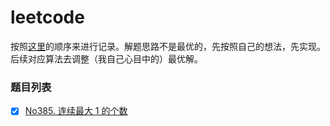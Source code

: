 # leetcode
按照[这里](https://leetcode-cn.com/circle/article/48kq9d/)的顺序来进行记录。解题思路不是最优的，先按照自己的想法，先实现。后续对应算法去调整（我自己心目中的）最优解。

### 题目列表
- [x] [No385. 连续最大 1 的个数](https://leetcode-cn.com/problems/max-consecutive-ones/)
